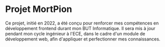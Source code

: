 # Projet MortPion

Ce projet, initié en 2022, a été conçu pour renforcer mes compétences en développement frontend durant mon BUT Informatique.
Il sera mis à jour pendant mon cycle ingénieur à l'ECE, dans le cadre d'un module de développement web, afin d'appliquer et perfectionner mes connaissances.
